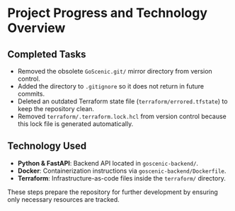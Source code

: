 # Project Progress and Technology Overview

## Completed Tasks
- Removed the obsolete `GoScenic.git/` mirror directory from version control.
- Added the directory to `.gitignore` so it does not return in future commits.
- Deleted an outdated Terraform state file (`terraform/errored.tfstate`) to keep the repository clean.
- Removed `terraform/.terraform.lock.hcl` from version control because this lock file is generated automatically.

## Technology Used
- **Python & FastAPI**: Backend API located in `goscenic-backend/`.
- **Docker**: Containerization instructions via `goscenic-backend/Dockerfile`.
- **Terraform**: Infrastructure-as-code files inside the `terraform/` directory.

These steps prepare the repository for further development by ensuring only necessary resources are tracked.

